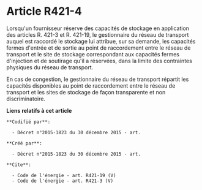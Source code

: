 # Article R421-4

Lorsqu'un fournisseur réserve des capacités de stockage en application des articles R. 421-3 et R. 421-19, le gestionnaire du
réseau de transport auquel est raccordé le stockage lui attribue, sur sa demande, les capacités fermes d'entrée et de sortie
au point de raccordement entre le réseau de transport et le site de stockage correspondant aux capacités fermes d'injection
et de soutirage qu'il a réservées, dans la limite des contraintes physiques du réseau de transport. 

En cas de congestion, le gestionnaire du réseau de transport répartit les capacités disponibles au point de raccordement
entre le réseau de transport et les sites de stockage de façon transparente et non discriminatoire.

**Liens relatifs à cet article**

	**Codifié par**:

	  - Décret n°2015-1823 du 30 décembre 2015 - art.

	**Créé par**:

	  - Décret n°2015-1823 du 30 décembre 2015 - art.

	**Cite**:

	  - Code de l'énergie - art. R421-19 (V)
	  - Code de l'énergie - art. R421-3 (V)
